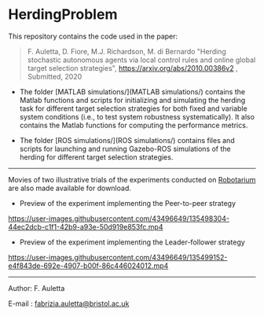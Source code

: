 # HerdingProblem

This repository contains the code used in the paper: 

> F. Auletta, D. Fiore, M.J. Richardson, M. di Bernardo "Herding stochastic autonomous agents via local control rules and online global target selection strategies",  https://arxiv.org/abs/2010.00386v2 , Submitted, 2020

* The folder [MATLAB simulations/](MATLAB simulations/) contains the Matlab functions and scripts for initializing and simulating the herding task for different target selection strategies for both fixed and variable system conditions (i.e., to test system robustness systematically). It also contains the Matlab functions for computing the performance metrics. 

* The folder [ROS simulations/](ROS simulations/) contains files and scripts for launching and running Gazebo-ROS simulations of the herding for different target selection strategies. 


----- 



Movies of two illustrative trials of the experiments conducted on [Robotarium](https://www.robotarium.gatech.edu/) are also made available for download. 


* Preview of the experiment implementing the Peer-to-peer strategy

https://user-images.githubusercontent.com/43496649/135498304-44ec2dcb-c1f1-42b9-a93e-50d919e853fc.mp4


* Preview of the experiment implementing the Leader-follower strategy

https://user-images.githubusercontent.com/43496649/135499152-e4f843de-692e-4907-b00f-86c446024012.mp4




------------------------------------------------------------------------------------------
Author: F. Auletta

E-mail : fabrizia.auletta@bristol.ac.uk
